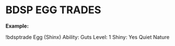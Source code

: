 # BDSP EGG TRADES

**Example:**

!bdsptrade Egg (Shinx)
Ability: Guts
Level: 1
Shiny: Yes
Quiet Nature